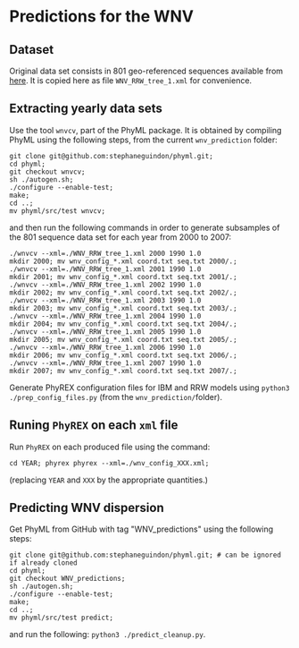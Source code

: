 # Predictions for the WNV

## Dataset

Original data set consists in 801 geo-referenced sequences available from [here](https://github.com/sdellicour/wnv_north_america/blob/master/Scripts_%26_data/Continuous_phylogeographic_analyses/WNV_RRW_tree_1.xml).
It is copied here as file `WNV_RRW_tree_1.xml` for convenience.

## Extracting yearly data sets

Use the tool `wnvcv`, part of the PhyML package. It is obtained by compiling PhyML using the following steps,
from the current `wnv_prediction` folder:

```
git clone git@github.com:stephaneguindon/phyml.git;
cd phyml;
git checkout wnvcv;
sh ./autogen.sh;
./configure --enable-test;
make;
cd ..;
mv phyml/src/test wnvcv;
```

and then run the following commands in order to generate subsamples of the 801 sequence
data set for each year from 2000 to 2007:

```
./wnvcv --xml=./WNV_RRW_tree_1.xml 2000 1990 1.0
mkdir 2000; mv wnv_config_*.xml coord.txt seq.txt 2000/.;
./wnvcv --xml=./WNV_RRW_tree_1.xml 2001 1990 1.0
mkdir 2001; mv wnv_config_*.xml coord.txt seq.txt 2001/.;
./wnvcv --xml=./WNV_RRW_tree_1.xml 2002 1990 1.0
mkdir 2002; mv wnv_config_*.xml coord.txt seq.txt 2002/.;
./wnvcv --xml=./WNV_RRW_tree_1.xml 2003 1990 1.0
mkdir 2003; mv wnv_config_*.xml coord.txt seq.txt 2003/.;
./wnvcv --xml=./WNV_RRW_tree_1.xml 2004 1990 1.0
mkdir 2004; mv wnv_config_*.xml coord.txt seq.txt 2004/.;
./wnvcv --xml=./WNV_RRW_tree_1.xml 2005 1990 1.0
mkdir 2005; mv wnv_config_*.xml coord.txt seq.txt 2005/.;
./wnvcv --xml=./WNV_RRW_tree_1.xml 2006 1990 1.0
mkdir 2006; mv wnv_config_*.xml coord.txt seq.txt 2006/.;
./wnvcv --xml=./WNV_RRW_tree_1.xml 2007 1990 1.0
mkdir 2007; mv wnv_config_*.xml coord.txt seq.txt 2007/.;
```
Generate PhyREX configuration files for IBM and RRW models using `python3 ./prep_config_files.py` (from the `wnv_prediction/`folder).

## Runing `PhyREX` on each `xml` file

Run `PhyREX` on each produced file using the command:
```
cd YEAR; phyrex phyrex --xml=./wnv_config_XXX.xml;
```
(replacing `YEAR` and `XXX` by the appropriate quantities.)

## Predicting WNV dispersion

Get PhyML from GitHub with tag "WNV_predictions" using the following steps:
```
git clone git@github.com:stephaneguindon/phyml.git; # can be ignored if already cloned
cd phyml;
git checkout WNV_predictions;
sh ./autogen.sh;
./configure --enable-test;
make;
cd ..;
mv phyml/src/test predict;
```

and run the following: `python3 ./predict_cleanup.py`.








